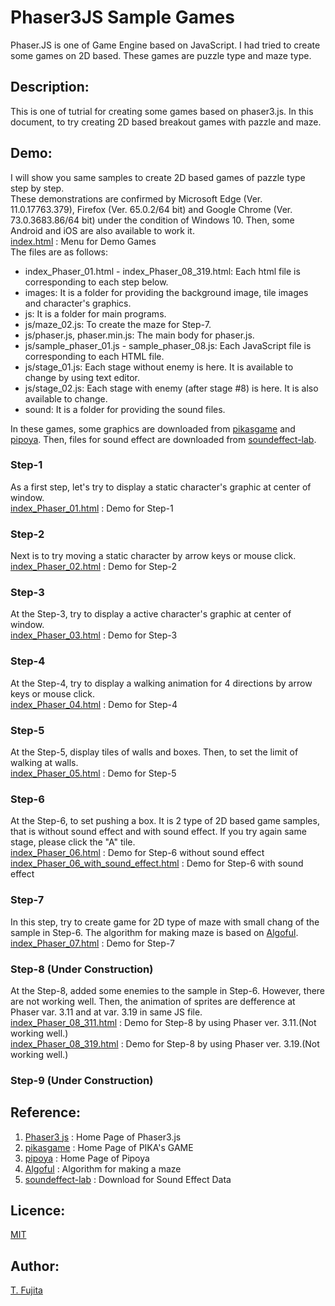 # Phaser3JS Sample Games
Phaser.JS is one of Game Engine based on JavaScript. I had tried to create some games on 2D based. These games are puzzle type and maze type.
## Description:
This is one of tutrial for creating some games based on phaser3.js. In this document, to try creating 2D based breakout games with pazzle and maze. 
## Demo:
I will show you same samples to create 2D based games of pazzle type step by step.  
These demonstrations are confirmed by Microsoft Edge (Ver. 11.0.17763.379), Firefox (Ver. 65.0.2/64 bit) and Google Chrome (Ver. 73.0.3683.86/64 bit) under the condition of Windows 10. Then, some Android and iOS are also available to work it.  
[index.html](https://to-fujita.github.io/PhaserJS_Sample_Games/index.html) : Menu for Demo Games  
The files are as follows:  
- index_Phaser_01.html - index_Phaser_08_319.html: Each html file is corresponding to each step below.  
- images: It is a folder for providing the background image, tile images and character's graphics.  
- js: It is a folder for main programs.  
- js/maze_02.js: To create the maze for Step-7.  
- js/phaser.js, phaser.min.js: The main body for phaser.js.  
- js/sample_phaser_01.js - sample_phaser_08.js: Each JavaScript file is corresponding to each HTML file.  
- js/stage_01.js: Each stage without enemy is here. It is available to change by using text editor.  
- js/stage_02.js: Each stage with enemy (after stage #8) is here. It is also available to change.  
- sound: It is a folder for providing the sound files.  

In these games, some graphics are downloaded from  [pikasgame](https://dorapika.wixsite.com/pikasgame) and [pipoya](http://blog.pipoya.net/). Then, files for sound effect are downloaded from [soundeffect-lab](https://soundeffect-lab.info/).  
### Step-1
As a first step, let's try to display a static character's graphic at center of window.  
[index_Phaser_01.html](https://to-fujita.github.io/PhaserJS_Sample_Games/index_Phaser_01.html) : Demo for Step-1
### Step-2
Next is to try moving a static character by arrow keys or mouse click.  
[index_Phaser_02.html](https://to-fujita.github.io/PhaserJS_Sample_Games/index_Phaser_02.html) : Demo for Step-2
### Step-3
At the Step-3, try to display a active character's graphic at center of window.  
[index_Phaser_03.html](https://to-fujita.github.io/PhaserJS_Sample_Games/index_Phaser_03.html) : Demo for Step-3
### Step-4
At the Step-4, try to display a walking animation for 4 directions by arrow keys or mouse click.  
[index_Phaser_04.html](https://to-fujita.github.io/PhaserJS_Sample_Games/index_Phaser_04.html) : Demo for Step-4
### Step-5
At the Step-5, display tiles of walls and boxes. Then, to set the limit of walking at walls.  
[index_Phaser_05.html](https://to-fujita.github.io/PhaserJS_Sample_Games/index_Phaser_05.html) : Demo for Step-5
### Step-6
At the Step-6, to set pushing a box. It is 2 type of 2D based game samples, that is without sound effect and with sound effect. If you try again same stage, please click the "A" tile.  
[index_Phaser_06.html](https://to-fujita.github.io/PhaserJS_Sample_Games/index_Phaser_06.html) : Demo for Step-6 without sound effect  
[index_Phaser_06_with_sound_effect.html](https://to-fujita.github.io/PhaserJS_Sample_Games/index_Phaser_06_with_sound_effect.html) : Demo for Step-6 with sound effect
### Step-7
In this step, try to create game for 2D type of maze with small chang of the sample in Step-6. The algorithm for making maze is based on [Algoful](http://algoful.com/Archive/Algorithm/MazeDig).  
[index_Phaser_07.html](https://to-fujita.github.io/PhaserJS_Sample_Games/index_Phaser_07.html) : Demo for Step-7
### Step-8 (Under Construction)
At the Step-8, added some enemies to the sample in Step-6. However, there are not working well. Then, the animation of sprites are defference at Phaser var. 3.11 and at var. 3.19 in same JS file.   
[index_Phaser_08_311.html](https://to-fujita.github.io/PhaserJS_Sample_Games/index_Phaser_08_311.html) : Demo for Step-8 by using Phaser ver. 3.11.(Not working well.)  
[index_Phaser_08_319.html](https://to-fujita.github.io/PhaserJS_Sample_Games/index_Phaser_08_319.html) : Demo for Step-8 by using Phaser ver. 3.19.(Not working well.)  
### Step-9 (Under Construction)
  

## Reference:
1. [Phaser3 js](https://phaser.io/phaser3) : Home Page of Phaser3.js  
2. [pikasgame](https://dorapika.wixsite.com/pikasgame) : Home Page of PIKA's GAME  
3. [pipoya](http://blog.pipoya.net/) : Home Page of Pipoya  
4. [Algoful](http://algoful.com/Archive/Algorithm/MazeDig) : Algorithm for making a maze  
5. [soundeffect-lab](https://soundeffect-lab.info/) : Download for Sound Effect Data   
## Licence:
[MIT](https://github.com/tcnksm/tool/blob/master/LICENCE)
## Author:
[T. Fujita](https://github.com/T-Fujita)

